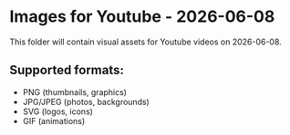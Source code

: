 # Images for Youtube - 2026-06-08

This folder will contain visual assets for Youtube videos on 2026-06-08.

## Supported formats:
- PNG (thumbnails, graphics)
- JPG/JPEG (photos, backgrounds)
- SVG (logos, icons)
- GIF (animations)
